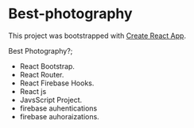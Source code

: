# Best-photography

This project was bootstrapped with [Create React App]().




Best Photography?;

- React Bootstrap.
- React Router.
- React Firebase Hooks.
- React js
- JavsScript Project.
- firebase auhentications
- firebase auhoraizations.